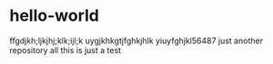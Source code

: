 # hello-world
ffgdjkh;ljkjhj;klk;ijl;k
uygjkhkgtjfghkjhlk
yiuyfghjkl56487
just another repository
all this is just a test

